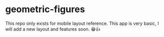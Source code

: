 # geometric-figures

This repo only exists for mobile layout reference. This app is very basic, I will add a new layout and features soon. 😁👍
